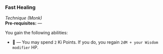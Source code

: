 ### Fast Healing
*Technique (Monk)*  
**Pre-requisites:** —  

You gain the following abilities:
* 🔷 — You may spend `2` Ki Points. If you do, you regain `2dM + your Wisdom modifier` HP.
